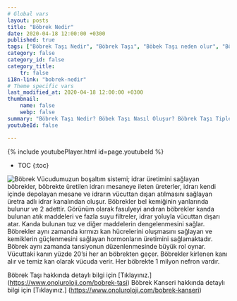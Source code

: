 ```yaml
---
# Global vars
layout: posts
title: "Böbrek Nedir"
date: 2020-04-18 12:00:00 +0300
published: true
tags: ["Böbrek Taşı Nedir", "Böbrek Taşı", "Böbek Taşı neden olur", "Böbrek Taşı Tipi", "Kimlerde Böbrek Taşı Olur", "Böbrek Taşı Belirti", "Böbrek Taşı Teşhis", "Böbrek Taşı Nasıl Önlenir", "Böbrek Taşı Ağrısı", "Böbrek Taşı Tedavisi", "Böbrek taşı açık ameliyat", "Böbrek Taşı Kapalı Ameliyat", "Böbrek nedir", "Böbrek taşı ESWL" , "Üreteroskopi", "Perkutan Nefrolitotomi", "Böbrek taşı önleme"]
category: false
category_id: false
category_title:
    tr: false
i18n-link: "bobrek-nedir"
# Theme specific vars
last_modified_at: 2020-04-18 12:00:00 +0300
thumbnail:
    name: false
    webp: false
summary: "Böbrek Taşı Nedir? Böbek Taşı Nasıl Oluşur? Böbrek Taşı Tipleri Nedir? Kimlerde Böbrek Taşı Olur? Böbrek Taşı Belirtileri Nelerdir? Böbrek Taşı Teşhisi? Böbrek Taşı Nasıl Önlenir? Şiddetli Böbrek Ağrısı Nedir? Böbrek Taşlarının Tedavisi? Böbrek taşı nasıl oluşur? Böbrek Taşlarında Kapalı Ve Açık Ameliyatı. "
youtubeId: false

---
```

{% include youtubePlayer.html id=page.youtubeId %}

* TOC
{:toc}

![Böbrek](/assets/img/bobrek.jpeg)
 Vücudumuzun boşaltım sistemi; idrar üretimini sağlayan böbrekler, böbrekte üretilen idrarı mesaneye ileten üreterler, idrarı kendi içinde depolayan mesane ve idrarın vücuttan dışarı atılmasını sağlayan üretra adlı idrar kanalından oluşur. Böbrekler bel kemiğinin yanlarında bulunur ve 2 adettir. Görünüm olarak fasulyeyi andıran böbrekler kanda bulunan atık maddeleri ve fazla suyu filtreler, idrar yoluyla vücuttan dışarı atar. Kanda bulunan tuz ve diğer maddelerin dengelenmesini sağlar. Böbrekler aynı zamanda kırmızı kan hücrelerini oluşmasını sağlayan ve kemiklerin güçlenmesini sağlayan hormonların üretimini sağlamaktadır. Böbrek aynı zamanda tansiyonun düzenlenmesinde büyük rol oynar. Vücuttaki kanın yüzde 20’si her an böbrekten geçer. Böbrekler kirlenen kanı alır ve temiz kan olarak vücuda verir. Her böbrekte 1 milyon nefron vardır.


 Böbrek Taşı hakkında detaylı bilgi için [Tıklayınız.] (https://www.onoluroloji.com/bobrek-tasi)
 Böbrek Kanseri hakkında detaylı bilgi için [Tıklayınız.] (https://www.onoluroloji.com/bobrek-kanseri)
